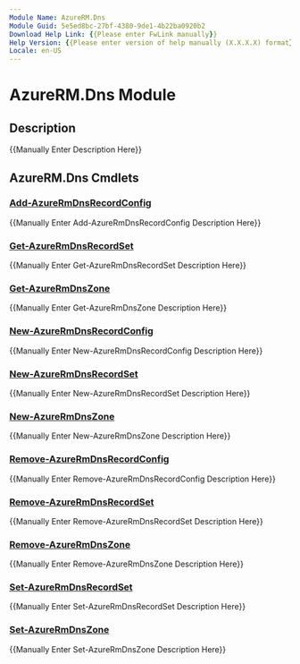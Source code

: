 ```yaml
---
Module Name: AzureRM.Dns
Module Guid: 5e5ed8bc-27bf-4380-9de1-4b22ba0920b2
Download Help Link: {{Please enter FwLink manually}}
Help Version: {{Please enter version of help manually (X.X.X.X) format}}
Locale: en-US
---
```


# AzureRM.Dns Module
## Description
{{Manually Enter Description Here}}

## AzureRM.Dns Cmdlets
### [Add-AzureRmDnsRecordConfig](Add-AzureRmDnsRecordConfig.md)
{{Manually Enter Add-AzureRmDnsRecordConfig Description Here}}

### [Get-AzureRmDnsRecordSet](Get-AzureRmDnsRecordSet.md)
{{Manually Enter Get-AzureRmDnsRecordSet Description Here}}

### [Get-AzureRmDnsZone](Get-AzureRmDnsZone.md)
{{Manually Enter Get-AzureRmDnsZone Description Here}}

### [New-AzureRmDnsRecordConfig](New-AzureRmDnsRecordConfig.md)
{{Manually Enter New-AzureRmDnsRecordConfig Description Here}}

### [New-AzureRmDnsRecordSet](New-AzureRmDnsRecordSet.md)
{{Manually Enter New-AzureRmDnsRecordSet Description Here}}

### [New-AzureRmDnsZone](New-AzureRmDnsZone.md)
{{Manually Enter New-AzureRmDnsZone Description Here}}

### [Remove-AzureRmDnsRecordConfig](Remove-AzureRmDnsRecordConfig.md)
{{Manually Enter Remove-AzureRmDnsRecordConfig Description Here}}

### [Remove-AzureRmDnsRecordSet](Remove-AzureRmDnsRecordSet.md)
{{Manually Enter Remove-AzureRmDnsRecordSet Description Here}}

### [Remove-AzureRmDnsZone](Remove-AzureRmDnsZone.md)
{{Manually Enter Remove-AzureRmDnsZone Description Here}}

### [Set-AzureRmDnsRecordSet](Set-AzureRmDnsRecordSet.md)
{{Manually Enter Set-AzureRmDnsRecordSet Description Here}}

### [Set-AzureRmDnsZone](Set-AzureRmDnsZone.md)
{{Manually Enter Set-AzureRmDnsZone Description Here}}

